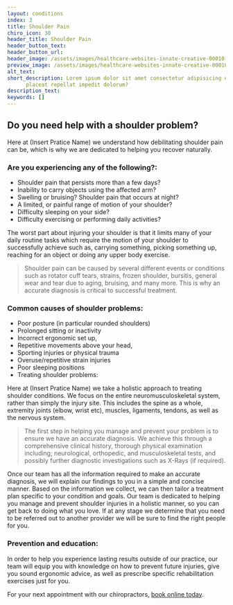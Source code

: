```yaml
---
layout: conditions
index: 3
title: Shoulder Pain
chiro_icon: 30
header_title: Shoulder Pain
header_button_text:
header_button_url: 
header_image: /assets/images/healthcare-websites-innate-creative-00010.jpg
preview_image: /assets/images/healthcare-websites-innate-creative-00010.jpg
alt_text:
short_description: Lorem ipsum dolor sit amet consectetur adipisicing elit. Iure alias eos
      placeat repellat impedit dolorum?
description_text:
keywords: []
---
```

## Do you need help with a shoulder problem?
Here at (Insert Pratice Name) we understand how debilitating shoulder pain can be, which is why we are dedicated to helping you recover naturally.

### Are you experiencing any of the following?:
- Shoulder pain that persists more than a few days?
- Inability to carry objects using the affected arm?
- Swelling or bruising? Shoulder pain that occurs at night?
- A limited, or painful range of motion of your shoulder?
- Difficulty sleeping on your side?
- Difficulty exercising or performing daily activities?

The worst part about injuring your shoulder is that it limits many of your daily routine tasks which require the motion of your shoulder to successfully achieve such as, carrying something, picking something up, reaching for an object or doing any upper body exercise.

>Shoulder pain can be caused by several different events or conditions such as rotator cuff tears, strains, frozen shoulder, bursitis, general wear and tear due to aging, bruising, and many more. This is why an accurate diagnosis is critical to successful treatment.

### Common causes of shoulder problems:
- Poor posture (in particular rounded shoulders)
- Prolonged sitting or inactivity
- Incorrect ergonomic set up,
- Repetitive movements above your head,
- Sporting injuries or physical trauma
- Overuse/repetitive strain injuries
- Poor sleeping positions
- Treating shoulder problems:

Here at (Insert Pratice Name) we take a holistic approach to treating shoulder conditions. We focus on the entire neuromusculoskeletal system, rather than simply the injury site. This includes the spine as a whole, extremity joints (elbow, wrist etc), muscles, ligaments, tendons, as well as the nervous system.

>The first step in helping you manage and prevent your problem is to ensure we have an accurate diagnosis. We achieve this through a comprehensive clinical history, thorough physical examination including; neurological, orthopedic, and musculoskeletal tests, and possibly further diagnostic investigations such as X-Rays (if required).

Once our team has all the information required to make an accurate diagnosis, we will explain our findings to you in a simple and concise manner. Based on the information we collect, we can then tailor a treatment plan specific to your condition and goals. Our team is dedicated to helping you manage and prevent shoulder injuries in a holistic manner, so you can get back to doing what you love. If at any stage we determine that you need to be referred out to another provider we will be sure to find the right people for you.

### Prevention and education:

In order to help you experience lasting results outside of our practice, our team will equip you with knowledge on how to prevent future injuries, give you sound ergonomic advice, as well as prescribe specific rehabilitation exercises just for you.

For your next appointment with our chiropractors, [book online today](/book-online).